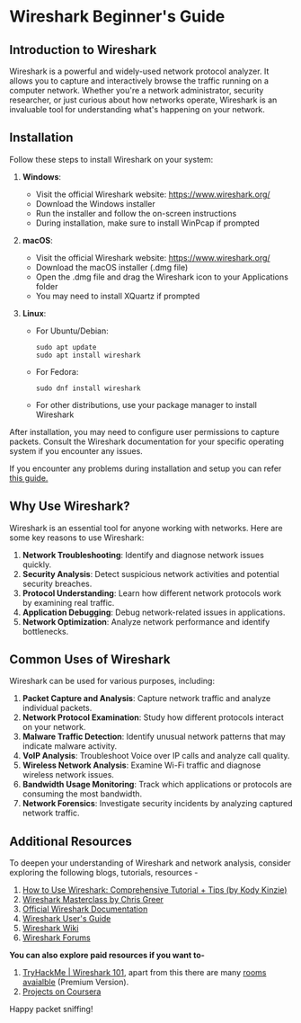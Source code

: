 # Wireshark Beginner's Guide

## Introduction to Wireshark

Wireshark is a powerful and widely-used network protocol analyzer. It allows you to capture and interactively browse the traffic running on a computer network. Whether you're a network administrator, security researcher, or just curious about how networks operate, Wireshark is an invaluable tool for understanding what's happening on your network.

## Installation

Follow these steps to install Wireshark on your system:

1. **Windows**:
   - Visit the official Wireshark website: https://www.wireshark.org/
   - Download the Windows installer
   - Run the installer and follow the on-screen instructions
   - During installation, make sure to install WinPcap if prompted

2. **macOS**:
   - Visit the official Wireshark website: https://www.wireshark.org/
   - Download the macOS installer (.dmg file)
   - Open the .dmg file and drag the Wireshark icon to your Applications folder
   - You may need to install XQuartz if prompted

3. **Linux**:
   - For Ubuntu/Debian:
     ```
     sudo apt update
     sudo apt install wireshark
     ```
   - For Fedora:
     ```
     sudo dnf install wireshark
     ```
   - For other distributions, use your package manager to install Wireshark

After installation, you may need to configure user permissions to capture packets. Consult the Wireshark documentation for your specific operating system if you encounter any issues.

If you encounter any problems during installation and setup you can refer [this guide.](https://www.stationx.net/how-to-install-wireshark/)

## Why Use Wireshark?

Wireshark is an essential tool for anyone working with networks. Here are some key reasons to use Wireshark:

1. **Network Troubleshooting**: Identify and diagnose network issues quickly.
2. **Security Analysis**: Detect suspicious network activities and potential security breaches.
3. **Protocol Understanding**: Learn how different network protocols work by examining real traffic.
4. **Application Debugging**: Debug network-related issues in applications.
5. **Network Optimization**: Analyze network performance and identify bottlenecks.

## Common Uses of Wireshark

Wireshark can be used for various purposes, including:

1. **Packet Capture and Analysis**: Capture network traffic and analyze individual packets.
2. **Network Protocol Examination**: Study how different protocols interact on your network.
3. **Malware Traffic Detection**: Identify unusual network patterns that may indicate malware activity.
4. **VoIP Analysis**: Troubleshoot Voice over IP calls and analyze call quality.
5. **Wireless Network Analysis**: Examine Wi-Fi traffic and diagnose wireless network issues.
6. **Bandwidth Usage Monitoring**: Track which applications or protocols are consuming the most bandwidth.
7. **Network Forensics**: Investigate security incidents by analyzing captured network traffic.

## Additional Resources

To deepen your understanding of Wireshark and network analysis, consider exploring the following blogs, tutorials, resources - 

1. [How to Use Wireshark: Comprehensive Tutorial + Tips (by Kody Kinzie)](https://www.varonis.com/blog/how-to-use-wireshark)
2. [Wireshark Masterclass by Chris Greer](https://youtube.com/playlist?list=PLW8bTPfXNGdC5Co0VnBK1yVzAwSSphzpJ)
3. [Official Wireshark Documentation](https://www.wireshark.org/docs/)
4. [Wireshark User's Guide](https://www.wireshark.org/docs/wsug_html_chunked/)
5. [Wireshark Wiki](https://wiki.wireshark.org/)
6. [Wireshark Forums](https://ask.wireshark.org/)

**You can also explore paid resources if you want to-**
1. [TryHackMe | Wireshark 101](https://tryhackme.com/r/room/wireshark), apart from this there are many [rooms avaialble](https://tryhackme.com/r/hacktivities/search?page=1&kind=all&searchText=wireshark) (Premium Version).
2. [Projects on Coursera](https://www.coursera.org/search?query=wireshark)



Happy packet sniffing!
